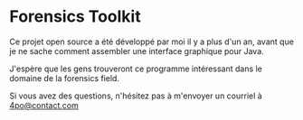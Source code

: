 # Forensics Toolkit
Ce projet open source a été développé par moi il y a plus d'un an, avant que je ne sache comment assembler une interface graphique pour Java.

J'espère que les gens trouveront ce programme intéressant dans le domaine de la forensics field.

Si vous avez des questions, n'hésitez pas à m'envoyer un courriel à 4po@contact.com
